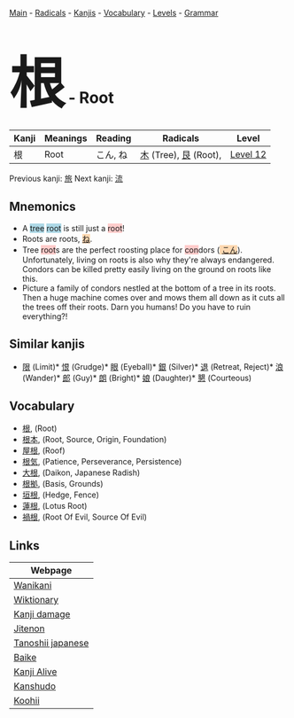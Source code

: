 <style> bigfont {font-size: 100px}</style>
[Main](../README.md) -
[Radicals](../radicals.md) -
[Kanjis](../kanjis.md) -
[Vocabulary](../vocabulary.md) -
[Levels](../levels.md) -
[Grammar](../grammar.md)
# <bigfont> 根</bigfont> - Root 

| Kanji | Meanings | Reading | Radicals | Level |
| --- | --- | --- | --- | --- |
| 根 | Root | こん, ね | [木](../radicals/木.md) (Tree), [艮](../radicals/艮.md) (Root),  | [Level 12](../levels/wk_level12.md) |

Previous kanji: [旅](旅.md) Next kanji: [流](流.md) 

## Mnemonics
 * A <span style="background-color:#ADD8E6"> tree</span> <span style="background-color:#ADD8E6"> root</span> is still just a <span style="background-color:#ffcccb"> root</span>!
* Roots are roots, <span style="background-color:#fed8b1"> [ね](https://jisho.org/search/ね)</span>.
* Tree <span style="background-color:#ffcccb"> root</span>s are the perfect roosting place for <span style="background-color:#ffcccb"> con</span>dors (<span style="background-color:#fed8b1"> [こん](https://jisho.org/search/こん)</span>). Unfortunately, living on roots is also why they're always endangered. Condors can be killed pretty easily living on the ground on roots like this.
* Picture a family of condors nestled at the bottom of a tree in its roots. Then a huge machine comes over and mows them all down as it cuts all the trees off their roots. Darn you humans! Do you have to ruin everything?!


## Similar kanjis
 * [限](限.md) (Limit)* [恨](恨.md) (Grudge)* [眼](眼.md) (Eyeball)* [銀](銀.md) (Silver)* [退](退.md) (Retreat, Reject)* [浪](浪.md) (Wander)* [郎](郎.md) (Guy)* [朗](朗.md) (Bright)* [娘](娘.md) (Daughter)* [懇](懇.md) (Courteous)


## Vocabulary
 * [根](../vocabulary/根.md), (Root)
* [根本](../vocabulary/根.md), (Root, Source, Origin, Foundation)
* [屋根](../vocabulary/根.md), (Roof)
* [根気](../vocabulary/根.md), (Patience, Perseverance, Persistence)
* [大根](../vocabulary/根.md), (Daikon, Japanese Radish)
* [根拠](../vocabulary/根.md), (Basis, Grounds)
* [垣根](../vocabulary/根.md), (Hedge, Fence)
* [蓮根](../vocabulary/根.md), (Lotus Root)
* [禍根](../vocabulary/根.md), (Root Of Evil, Source Of Evil)



## Links 

| Webpage |
| --- |
| [Wanikani          ](https://www.wanikani.com/kanji/根) |
| [Wiktionary        ](https://en.wiktionary.org/wiki/根) |
| [Kanji damage      ](http://www.kanjidamage.com/kanji/search?utf8=✓&q=根) |
| [Jitenon           ](https://jitenon.com/kanji/根) |
| [Tanoshii japanese ](https://www.tanoshiijapanese.com/dictionary/kanji.cfm?k=根) |
| [Baike             ](https://baike.baidu.com/item/根) |
| [Kanji Alive       ](https://app.kanjialive.com/根) |
| [Kanshudo          ](https://www.kanshudo.com/searchmn?q=根) |
| [Koohii            ](https://kanji.koohii.com/study/kanji/根) |
